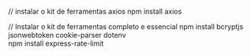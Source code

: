 
// instalar o kit de ferramentas axios
npm install axios

// Instalar o kit de ferramentas completo e essencial
npm install bcryptjs jsonwebtoken cookie-parser dotenv  
npm install express-rate-limit